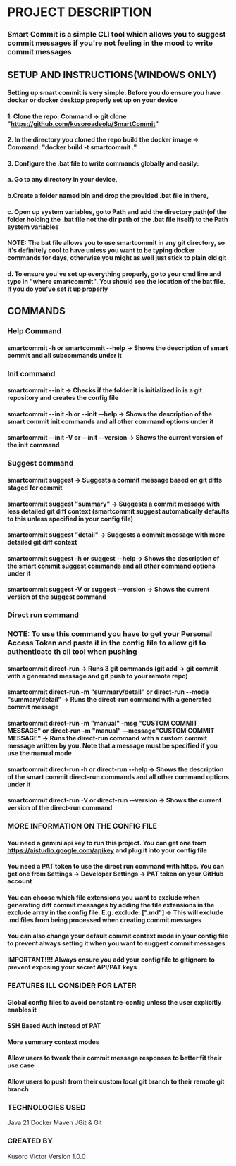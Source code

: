#  PROJECT DESCRIPTION 

### Smart Commit is a simple CLI tool which allows you to suggest commit messages if you're not feeling in the mood to write commit messages

## SETUP AND INSTRUCTIONS(WINDOWS ONLY)
#### Setting up smart commit is very simple. Before you do ensure you have docker or docker desktop properly set up on your device
#### 1. Clone the repo: Command -> git clone "https://github.com/kusoroadeolu/SmartCommit"
#### 2. In the directory you cloned the repo build the docker image -> Command: "docker build -t smartcommit ."
#### 3. Configure the .bat file to write commands globally and easily: 
#### a. Go to any directory in your device, 
#### b.Create a folder named bin and drop the provided .bat file in there, 
#### c. Open up system variables, go to Path and add the directory path(of the folder holding the .bat file not the dir path of the .bat file itself) to the Path system variables
#### NOTE: The bat file allows you to use smartcommit in any git directory, so it's definitely cool to have unless you want to be typing docker commands for days, otherwise you might as well just stick to plain old git

#### d. To ensure you've set up everything properly, go to your cmd line and type in "where smartcommit". You should see the location of the bat file. If you do you've set it up properly

## COMMANDS
### Help Command
#### smartcommit -h or smartcommit --help -> Shows the description of smart commit and all subcommands under it

### Init command
#### smartcommit --init -> Checks if the folder it is initialized in is a git repository and creates the config file
#### smartcommit --init -h or --init --help -> Shows the description of the smart commit init commands and all other command options under it
#### smartcommit --init -V or --init --version -> Shows the current version of the init command

### Suggest command 
#### smartcommit suggest -> Suggests a commit message based on git diffs staged for commit 
#### smartcommit suggest "summary" -> Suggests a commit message with less detailed git diff context (smartcommit suggest automatically defaults to this unless specified in your config file)
#### smartcommit suggest "detail" -> Suggests a commit message with more detailed git diff context
#### smartcommit suggest -h or suggest --help -> Shows the description of the smart commit suggest commands and all other command options under it
#### smartcommit suggest -V or suggest --version -> Shows the current version of the suggest command

### Direct run command
### NOTE: To use this command you have to get your Personal Access Token and paste it in the config file to allow git to authenticate th cli tool when pushing
#### smartcommit direct-run -> Runs 3 git commands (git add -> git commit with a generated message and git push to your remote repo) 
#### smartcommit direct-run -m "summary/detail" or direct-run --mode "summary/detail" -> Runs the direct-run command with a generated commit message
#### smartcommit direct-run -m "manual" -msg "CUSTOM COMMIT MESSAGE" or direct-run -m "manual" --message"CUSTOM COMMIT MESSAGE" -> Runs the direct-run command with a custom commit message written by you. Note that a message must be specified if you use the manual mode
#### smartcommit direct-run -h or direct-run --help -> Shows the description of the smart commit direct-run commands and all other command options under it
#### smartcommit direct-run -V or direct-run --version -> Shows the current version of the direct-run command

### MORE INFORMATION ON THE CONFIG FILE
#### You need a gemini api key to run this project. You can get one from https://aistudio.google.com/apikey and plug it into your config file
#### You need a PAT token to use the direct run command with https. You can get one from Settings -> Developer Settings -> PAT token on your GitHub account
#### You can choose which file extensions you want to exclude when generating diff commit messages by adding the file extensions in the exclude array in the config file. E.g. exclude: [".md"] -> This will exclude .md files from being processed when creating commit messages
#### You can also change your default commit context mode in your config file to prevent always setting it when you want to suggest commit messages
#### IMPORTANT!!!! Always ensure you add your config file to gitignore to prevent exposing your secret API/PAT keys

### FEATURES ILL CONSIDER FOR LATER
#### Global config files to avoid constant re-config unless the user explicitly enables it
#### SSH Based Auth instead of PAT 
#### More summary context modes
#### Allow users to tweak their commit message responses to better fit their use case
#### Allow users to push from their custom local git branch to their remote git branch

### TECHNOLOGIES USED
Java 21
Docker
Maven
JGit & Git

### CREATED BY
Kusoro Victor
Version 1.0.0

